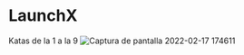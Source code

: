 # LaunchX
Katas de la 1 a la 9
![Captura de pantalla 2022-02-17 174611](https://user-images.githubusercontent.com/99297815/154826855-b559f845-8ebe-46f3-bbf1-1c283e8136cc.jpg)
